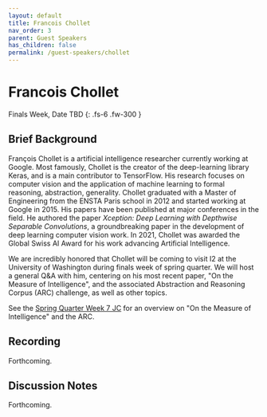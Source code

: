 ```yaml
---
layout: default
title: Francois Chollet
nav_order: 3
parent: Guest Speakers
has_children: false
permalink: /guest-speakers/chollet
---
```


# Francois Chollet

Finals Week, Date TBD
{: .fs-6 .fw-300 }


## Brief Background
François Chollet is a artificial intelligence researcher currently working at Google. Most famously, Chollet is the creator of the deep-learning library Keras, and is a main contributor to TensorFlow. His research focuses on computer vision and the application of machine learning to formal reasoning, abstraction, generality. Chollet graduated with a Master of Engineering from the ENSTA Paris school in 2012 and started working at Google in 2015. His papers have been published at major conferences in the field. He authored the paper *Xception: Deep Learning with Depthwise Separable Convolutions*, a groundbreaking paper in the development of deep learning computer vision work. In 2021, Chollet was awarded the Global Swiss AI Award for his work advancing Artificial Intelligence.

We are incredibly honored that Chollet will be coming to visit I2 at the University of Washington during finals week of spring quarter. We will host a general Q&A with him, centering on his most recent paper, "On the Measure of Intelligence", and the associated Abstraction and Reasoning Corpus (ARC) challenge, as well as other topics.

See the [Spring Quarter Week 7 JC](https://interactive-intelligence.github.io/jc/spr2022/meeting-7) for an overview on "On the Measure of Intelligence" and the ARC.

## Recording
Forthcoming.

## Discussion Notes
Forthcoming.










